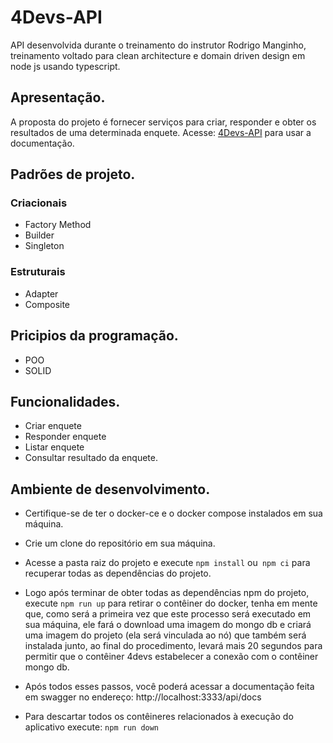# 4Devs-API

API desenvolvida durante o treinamento do instrutor Rodrigo Manginho, treinamento voltado para clean architecture e domain driven design em node js usando typescript.

## Apresentação.

A proposta do projeto é fornecer serviços para criar, responder e obter os resultados de uma determinada enquete.
Acesse: [4Devs-API](http://heroku.4devs-api.com/api/docs) para usar a documentação.

## Padrões de projeto.

### Criacionais

- Factory Method
- Builder
- Singleton

### Estruturais

- Adapter
- Composite

## Pricipios da programação.
- POO
- SOLID

## Funcionalidades.

- Criar enquete
- Responder enquete
- Listar enquete
- Consultar resultado da enquete.

## Ambiente de desenvolvimento.

- Certifique-se de ter o docker-ce e o docker compose instalados em sua máquina.

- Crie um clone do repositório em sua máquina.

- Acesse a pasta raiz do projeto e execute `npm install` ou` npm ci` para recuperar todas as dependências do projeto.

- Logo após terminar de obter todas as dependências npm do projeto, execute `npm run up` para retirar o contêiner do docker, tenha em mente que, como será a primeira vez que este processo será executado em sua máquina, ele fará o download uma imagem do mongo db e criará uma imagem do projeto (ela será vinculada ao nó) que também será instalada junto, ao final do procedimento, levará mais 20 segundos para permitir que o contêiner 4devs estabelecer a conexão com o contêiner mongo db.

- Após todos esses passos, você poderá acessar a documentação feita em swagger no endereço: http://localhost:3333/api/docs

- Para descartar todos os contêineres relacionados à execução do aplicativo execute: `npm run down`